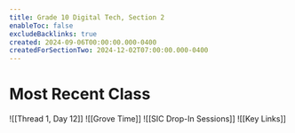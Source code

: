 ```yaml
---
title: Grade 10 Digital Tech, Section 2
enableToc: false
excludeBacklinks: true
created: 2024-09-06T00:00:00.000-0400
createdForSectionTwo: 2024-12-02T07:00:00.000-0400
---
```

# Most Recent Class
![[Thread 1, Day 12]]
![[Grove Time]]
![[SIC Drop-In Sessions]]
![[Key Links]]